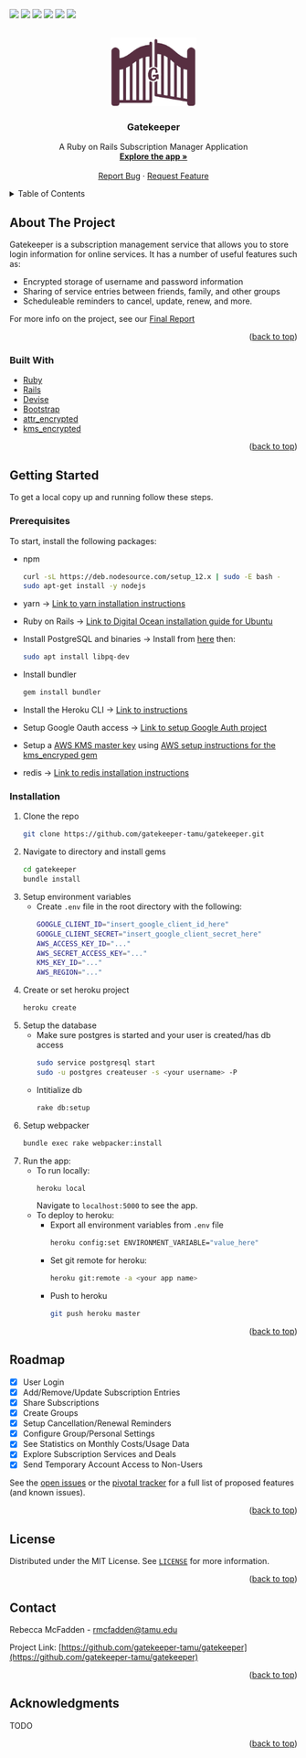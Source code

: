<div id="top"></div>
<!--
*** 
-->

[![][tags-shield]][tags-url]
![][lines-shield]
![][contributors-shield]
[![][code-climate-shield]][code-climate-url]
[![][cucumber-shield]][cucumber-url]
[![][license-shield]][license-url]


<!-- PROJECT LOGO -->
<br />
<div align="center">
  <a href="https://github.com/gatekeeper-tamu/gatekeeper">
    <img src="app/assets/images/darkLogo.png" alt="Logo" width="150" height="120">
  </a>

  <h3 align="center">Gatekeeper</h3>

  <p align="center">
    A Ruby on Rails Subscription Manager Application
    <br />
    <a href="https://gatekeeper-tamu.herokuapp.com"><strong>Explore the app »</strong></a>
    <br />
    <br />
    <a href="https://github.com/gatekeeper-tamu/gatekeeper/issues">Report Bug</a>
    ·
    <a href="https://github.com/gatekeeper-tamu/gatekeeper/issues">Request Feature</a>
  </p>
</div>



<!-- TABLE OF CONTENTS -->
<details>
  <summary>Table of Contents</summary>
  <ol>
    <li>
      <a href="#about-the-project">About The Project</a>
      <ul>
        <li><a href="#built-with">Built With</a></li>
      </ul>
    </li>
    <li>
      <a href="#getting-started">Getting Started</a>
      <ul>
        <li><a href="#prerequisites">Prerequisites</a></li>
        <li><a href="#installation">Installation</a></li>
      </ul>
    </li>
    <li><a href="#roadmap">Roadmap</a></li>
    <li><a href="#license">License</a></li>
    <li><a href="#contact">Contact</a></li>
    <li><a href="#acknowledgments">Acknowledgments</a></li>
  </ol>
</details>



<!-- ABOUT THE PROJECT -->
## About The Project

Gatekeeper is a subscription management service that allows you to store login information for online services. It has
a number of useful features such as:
- Encrypted storage of username and password information
- Sharing of service entries between friends, family, and other groups
- Scheduleable reminders to cancel, update, renew, and more.

For more info on the project, see our [Final Report](docs/Spring2022/FINAL_REPORT)

<p align="right">(<a href="#top">back to top</a>)</p>



### Built With

* [Ruby](https://www.ruby-lang.org/en/)
* [Rails](https://rubyonrails.org/)
* [Devise](https://github.com/heartcombo/devise)
* [Bootstrap](https://getbootstrap.com)
* [attr_encrypted](https://github.com/attr-encrypted/attr_encrypted)
* [kms_encrypted](https://github.com/ankane/kms_encrypted)

<p align="right">(<a href="#top">back to top</a>)</p>



<!-- GETTING STARTED -->
## Getting Started

To get a local copy up and running follow these steps.

### Prerequisites

To start, install the following packages: 
* npm
  ```sh
  curl -sL https://deb.nodesource.com/setup_12.x | sudo -E bash -
  sudo apt-get install -y nodejs
  ```

* yarn -> [Link to yarn installation instructions](https://classic.yarnpkg.com/en/docs/install)

* Ruby on Rails -> [Link to Digital Ocean installation guide for Ubuntu](https://www.digitalocean.com/community/tutorials/how-to-install-ruby-on-rails-with-rbenv-on-ubuntu-20-04)

* Install PostgreSQL and binaries -> Install from [here](https://www.postgresql.org/download/) then:
  ``` sh
  sudo apt install libpq-dev
  ```

* Install bundler
  ```sh
  gem install bundler
  ```

* Install the Heroku CLI -> [Link to instructions](https://devcenter.heroku.com/articles/heroku-cli)

* Setup Google Oauth access -> [Link to setup Google Auth project](https://support.google.com/cloud/answer/6158849?hl=en)

* Setup a [AWS KMS master key](https://console.aws.amazon.com/kms/home#/kms/keys) using [AWS setup instructions for the kms_encryped gem](https://github.com/ankane/kms_encrypted#aws-kms)

* redis -> [Link to redis installation instructions](https://redis.io/docs/getting-started/)

### Installation

1. Clone the repo
   ```sh
   git clone https://github.com/gatekeeper-tamu/gatekeeper.git
   ```
2. Navigate to directory and install gems
    ```sh
    cd gatekeeper
    bundle install
    ```
3. Setup environment variables
    - Create `.env` file in the root directory with the following:
      ```sh
      GOOGLE_CLIENT_ID="insert_google_client_id_here"
      GOOGLE_CLIENT_SECRET="insert_google_client_secret_here"
      AWS_ACCESS_KEY_ID="..."
      AWS_SECRET_ACCESS_KEY="..."
      KMS_KEY_ID="..."
      AWS_REGION="..."
      ```
4. Create or set heroku project
    ```sh
    heroku create
    ```
5. Setup the database
    - Make sure postgres is started and your user is created/has db access
      ```sh
      sudo service postgresql start
      sudo -u postgres createuser -s <your username> -P
      ```
    - Intitialize db
      ```sh
      rake db:setup
      ```
6. Setup webpacker
    ```sh
    bundle exec rake webpacker:install
    ```
7. Run the app:
    - To run locally:
      ```sh
      heroku local
      ```
      Navigate to `localhost:5000` to see the app.
    - To deploy to heroku:
        - Export all environment variables from `.env` file
          ```sh
          heroku config:set ENVIRONMENT_VARIABLE="value_here"
          ```
        - Set git remote for heroku:
          ```sh
          heroku git:remote -a <your app name>
          ```
        - Push to heroku
          ```sh
          git push heroku master
          ```

<p align="right">(<a href="#top">back to top</a>)</p>


<!-- ROADMAP -->
## Roadmap

- [x] User Login
- [X] Add/Remove/Update Subscription Entries
- [X] Share Subscriptions
- [X] Create Groups
- [X] Setup Cancellation/Renewal Reminders
- [X] Configure Group/Personal Settings
- [X] See Statistics on Monthly Costs/Usage Data
- [X] Explore Subscription Services and Deals
- [X] Send Temporary Account Access to Non-Users

See the [open issues](https://github.com/gatekeeper-tamu/gatekeeper/issues) or the [pivotal tracker](https://www.pivotaltracker.com/n/projects/2547056) for a full list of proposed features (and known issues).

<p align="right">(<a href="#top">back to top</a>)</p>

<!-- LICENSE -->
## License

Distributed under the MIT License. See [`LICENSE`](LICENSE) for more information.

<p align="right">(<a href="#top">back to top</a>)</p>



<!-- CONTACT -->
## Contact

Rebecca McFadden - rmcfadden@tamu.edu

Project Link: [https://github.com/gatekeeper-tamu/gatekeeper](https://github.com/gatekeeper-tamu/gatekeeper)

<p align="right">(<a href="#top">back to top</a>)</p>



<!-- ACKNOWLEDGMENTS -->
## Acknowledgments

TODO

<p align="right">(<a href="#top">back to top</a>)</p>



<!-- MARKDOWN LINKS & IMAGES -->
<!-- https://www.markdownguide.org/basic-syntax/#reference-style-links -->
[contributors-shield]: https://img.shields.io/github/contributors/gatekeeper-tamu/gatekeeper.svg
[contributors-url]: https://github.com/gatekeeper-tamu/gatekeeper/graphs/contributors
[lines-shield]: https://img.shields.io/tokei/lines/github/gatekeeper-tamu/gatekeeper
[code-climate-shield]: https://img.shields.io/codeclimate/maintainability/gatekeeper-tamu/gatekeeper
[code-climate-url]: https://codeclimate.com/github/gatekeeper-tamu/gatekeeper
[stars-shield]: https://img.shields.io/github/stars/gatekeeper-tamu/gatekeeper.svg
[stars-url]: https://github.com/gatekeeper-tamu/gatekeeper/stargazers
[tags-shield]: https://img.shields.io/github/v/tag/gatekeeper-tamu/gatekeeper
[tags-url]: https://github.com/gatekeeper-tamu/gatekeeper/tags
[license-shield]: https://img.shields.io/github/license/gatekeeper-tamu/gatekeeper
[license-url]: https://github.com/gatekeeper-tamu/gatekeeper/blob/master/LICENSE
[cucumber-shield]: https://messages.cucumber.io/api/report-collections/f2e8b2b8-bbb2-41b7-96d9-bc092f29c77d/badge
[cucumber-url]: https://reports.cucumber.io/report-collections/f2e8b2b8-bbb2-41b7-96d9-bc092f29c77d

